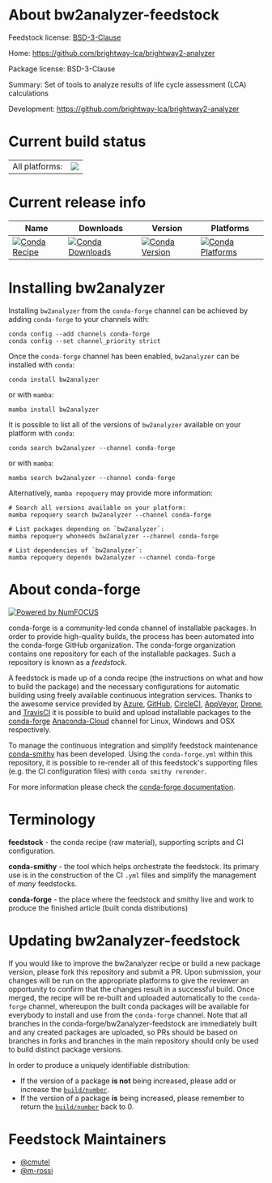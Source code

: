About bw2analyzer-feedstock
===========================

Feedstock license: [BSD-3-Clause](https://github.com/conda-forge/bw2analyzer-feedstock/blob/main/LICENSE.txt)

Home: https://github.com/brightway-lca/brightway2-analyzer

Package license: BSD-3-Clause

Summary: Set of tools to analyze results of life cycle assessment (LCA) calculations

Development: https://github.com/brightway-lca/brightway2-analyzer

Current build status
====================


<table><tr><td>All platforms:</td>
    <td>
      <a href="https://dev.azure.com/conda-forge/feedstock-builds/_build/latest?definitionId=18188&branchName=main">
        <img src="https://dev.azure.com/conda-forge/feedstock-builds/_apis/build/status/bw2analyzer-feedstock?branchName=main">
      </a>
    </td>
  </tr>
</table>

Current release info
====================

| Name | Downloads | Version | Platforms |
| --- | --- | --- | --- |
| [![Conda Recipe](https://img.shields.io/badge/recipe-bw2analyzer-green.svg)](https://anaconda.org/conda-forge/bw2analyzer) | [![Conda Downloads](https://img.shields.io/conda/dn/conda-forge/bw2analyzer.svg)](https://anaconda.org/conda-forge/bw2analyzer) | [![Conda Version](https://img.shields.io/conda/vn/conda-forge/bw2analyzer.svg)](https://anaconda.org/conda-forge/bw2analyzer) | [![Conda Platforms](https://img.shields.io/conda/pn/conda-forge/bw2analyzer.svg)](https://anaconda.org/conda-forge/bw2analyzer) |

Installing bw2analyzer
======================

Installing `bw2analyzer` from the `conda-forge` channel can be achieved by adding `conda-forge` to your channels with:

```
conda config --add channels conda-forge
conda config --set channel_priority strict
```

Once the `conda-forge` channel has been enabled, `bw2analyzer` can be installed with `conda`:

```
conda install bw2analyzer
```

or with `mamba`:

```
mamba install bw2analyzer
```

It is possible to list all of the versions of `bw2analyzer` available on your platform with `conda`:

```
conda search bw2analyzer --channel conda-forge
```

or with `mamba`:

```
mamba search bw2analyzer --channel conda-forge
```

Alternatively, `mamba repoquery` may provide more information:

```
# Search all versions available on your platform:
mamba repoquery search bw2analyzer --channel conda-forge

# List packages depending on `bw2analyzer`:
mamba repoquery whoneeds bw2analyzer --channel conda-forge

# List dependencies of `bw2analyzer`:
mamba repoquery depends bw2analyzer --channel conda-forge
```


About conda-forge
=================

[![Powered by
NumFOCUS](https://img.shields.io/badge/powered%20by-NumFOCUS-orange.svg?style=flat&colorA=E1523D&colorB=007D8A)](https://numfocus.org)

conda-forge is a community-led conda channel of installable packages.
In order to provide high-quality builds, the process has been automated into the
conda-forge GitHub organization. The conda-forge organization contains one repository
for each of the installable packages. Such a repository is known as a *feedstock*.

A feedstock is made up of a conda recipe (the instructions on what and how to build
the package) and the necessary configurations for automatic building using freely
available continuous integration services. Thanks to the awesome service provided by
[Azure](https://azure.microsoft.com/en-us/services/devops/), [GitHub](https://github.com/),
[CircleCI](https://circleci.com/), [AppVeyor](https://www.appveyor.com/),
[Drone](https://cloud.drone.io/welcome), and [TravisCI](https://travis-ci.com/)
it is possible to build and upload installable packages to the
[conda-forge](https://anaconda.org/conda-forge) [Anaconda-Cloud](https://anaconda.org/)
channel for Linux, Windows and OSX respectively.

To manage the continuous integration and simplify feedstock maintenance
[conda-smithy](https://github.com/conda-forge/conda-smithy) has been developed.
Using the ``conda-forge.yml`` within this repository, it is possible to re-render all of
this feedstock's supporting files (e.g. the CI configuration files) with ``conda smithy rerender``.

For more information please check the [conda-forge documentation](https://conda-forge.org/docs/).

Terminology
===========

**feedstock** - the conda recipe (raw material), supporting scripts and CI configuration.

**conda-smithy** - the tool which helps orchestrate the feedstock.
                   Its primary use is in the construction of the CI ``.yml`` files
                   and simplify the management of *many* feedstocks.

**conda-forge** - the place where the feedstock and smithy live and work to
                  produce the finished article (built conda distributions)


Updating bw2analyzer-feedstock
==============================

If you would like to improve the bw2analyzer recipe or build a new
package version, please fork this repository and submit a PR. Upon submission,
your changes will be run on the appropriate platforms to give the reviewer an
opportunity to confirm that the changes result in a successful build. Once
merged, the recipe will be re-built and uploaded automatically to the
`conda-forge` channel, whereupon the built conda packages will be available for
everybody to install and use from the `conda-forge` channel.
Note that all branches in the conda-forge/bw2analyzer-feedstock are
immediately built and any created packages are uploaded, so PRs should be based
on branches in forks and branches in the main repository should only be used to
build distinct package versions.

In order to produce a uniquely identifiable distribution:
 * If the version of a package **is not** being increased, please add or increase
   the [``build/number``](https://docs.conda.io/projects/conda-build/en/latest/resources/define-metadata.html#build-number-and-string).
 * If the version of a package **is** being increased, please remember to return
   the [``build/number``](https://docs.conda.io/projects/conda-build/en/latest/resources/define-metadata.html#build-number-and-string)
   back to 0.

Feedstock Maintainers
=====================

* [@cmutel](https://github.com/cmutel/)
* [@m-rossi](https://github.com/m-rossi/)

